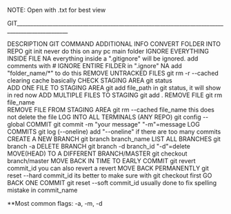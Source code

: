 NOTE: Open with .txt for best view

GIT_________________________________________________________________________________________________

DESCRIPTION								GIT COMMAND					ADDITIONAL INFO
CONVERT FOLDER INTO REPO				git init					never do this on any pc main folder
IGNORE EVERYTHING INSIDE FILE			NA							everything inside a ".gitignore" will be ignored. add comments with #
IGNORE ENTIRE FILDER in ".ignore"		NA							add "folder_name/*" to do this
REMOVE UNTRACKED FILES					git rm -r --cached			clearing cache basically
CHECK STAGING AREA						git status		
ADD ONE FILE TO STAGING AREA			git add file_path			in git status, it will show in red now
ADD MULTIPLE FILES TO STAGING			git add .
REMOVE FILE								git rm file_name		
REMOVE FILE FROM STAGING AREA			git rm --cached file_name	this does not delete the file
LOG INTO ALL TERMINALS (ANY REPO)		git config --global
COMMIT									git commit -m "your message"	"-m"=message
LOG COMMITS								git log   (--oneline)		add "--oneline" if there are too many commits
CREATE A NEW BRANCH						git branch branch_name
LIST ALL BRANCHES						git branch -a
DELETE BRANCH							git branch -d branch_id		"-d"=delete
MOVE(HEAD) TO A DIFFERENT BRANCH/MASTER	git checkout branch/master
MOVE BACK IN TIME TO EARLY COMMIT		git revert commit_id		you can also revert a revert
MOVE BACK PERMANENTLY					git reset --hard commit_id	its better to make sure with git checkout first
GO BACK ONE COMMIT						git reset --soft commit_id	usually done to fix spelling mistake in commit_name

**Most common flags: -a, -m, -d

